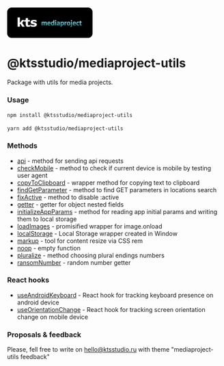 ![kts](./logo.png)

# @ktsstudio/mediaproject-utils

Package with utils for media projects.

### Usage

`npm install @ktsstudio/mediaproject-utils`

`yarn add @ktsstudio/mediaproject-utils`

### Methods

* [api](./src/api.ts) - method for sending api requests
* [checkMobile](./src/checkMobile.ts) - method to check if current device is mobile by testing user agent
* [copyToClipboard](./src/copyToClipboard.ts) - wrapper method for copying text to clipboard
* [findGetParameter](./src/findGetParameter.ts) - method to find GET parameters in locations search
* [fixActive](./src/fixActive.ts) - method to disable :active
* [getter](./src/getter.ts) - getter for object nested fields
* [initializeAppParams](./src/initializeAppParams.ts) - method for reading app initial params and writing them to local storage
* [loadImages](./src/loadImages.ts) - promisified wrapper for image.onload
* [localStorage](./src/localStorage.ts) - Local Storage wrapper created in Window
* [markup](./src/markup.ts) - tool for content resize via CSS rem
* [noop](./src/noop.ts) - empty function
* [pluralize](./src/pluralize.ts) - method choosing plural endings numbers
* [ransomNumber](./src/randomNumber.ts) - random number getter

### React hooks

* [useAndroidKeyboard](./src/hooks/useAndroidKeyboard.ts) - React hook for tracking keyboard presence on android device
* [useOrientationChange](./src/hooks/useOrientationChange.ts) - React hook for tracking screen orientation change on mobile device

### Proposals & feedback
Please, fell free to write on [hello@ktsstudio.ru](mailto:hello@ktsstudio.ru) with theme "mediaproject-utils feedback"
